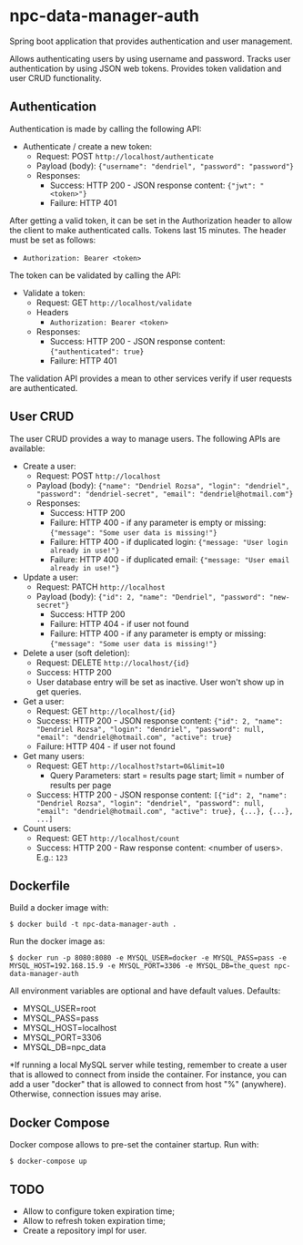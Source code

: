 # npc-data-manager-auth
Spring boot application that provides authentication and user management.

Allows authenticating users by using username and password. Tracks user authentication by using JSON web tokens. Provides
token validation and user CRUD functionality.

## Authentication

Authentication is made by calling the following API:

- Authenticate / create a new token:
    - Request: POST ``http://localhost/authenticate``
    - Payload (body): ``{"username": "dendriel", "password": "password"}``
    - Responses:
      - Success: HTTP 200 - JSON response content: ```{"jwt": "<token>"}```
      - Failure: HTTP 401

After getting a valid token, it can be set in the Authorization header to allow the client
to make authenticated calls. Tokens last 15 minutes. The header must be set as follows:

- ``Authorization: Bearer <token>``

The token can be validated by calling the API:

- Validate a token:
    - Request: GET ``http://localhost/validate``
    - Headers
        - ``Authorization: Bearer <token>``
    - Responses:
        - Success: HTTP 200 - JSON response content: ```{"authenticated": true}```
        - Failure: HTTP 401

The validation API provides a mean to other services verify if user requests are authenticated.

## User CRUD

The user CRUD provides a way to manage users. The following APIs are available:

- Create a user:
    - Request: POST ``http://localhost``
    - Payload (body): ``{"name": "Dendriel Rozsa", "login": "dendriel", "password": "dendriel-secret", "email": "dendriel@hotmail.com"}``
    - Responses:
        - Success: HTTP 200
        - Failure: HTTP 400 - if any parameter is empty or missing: ``{"message": "Some user data is missing!"}``
        - Failure: HTTP 400 - if duplicated login: ``{"message: "User login already in use!"}``
        - Failure: HTTP 400 - if duplicated email: ``{"message: "User email already in use!"}``
- Update a user:
    - Request: PATCH ``http://localhost``
    - Payload (body): ``{"id": 2, "name": "Dendriel", "password": "new-secret"}``
        - Success: HTTP 200
        - Failure: HTTP 404 - if user not found
        - Failure: HTTP 400 - if any parameter is empty or missing: ``{"message": "Some user data is missing!"}``
- Delete a user (soft deletion):
    - Request: DELETE ``http://localhost/{id}``
    - Success: HTTP 200
    - User database entry will be set as inactive. User won't show up in get queries.
- Get a user:
    - Request: GET ``http://localhost/{id}``
    - Success: HTTP 200 - JSON response content: ``{"id": 2, "name": "Dendriel Rozsa", "login": "dendriel", "password": null, "email": "dendriel@hotmail.com", "active": true}``
    - Failure: HTTP 404 - if user not found
- Get many users:
    - Request: GET ``http://localhost?start=0&limit=10``
        - Query Parameters: start = results page start; limit = number of results per page
    - Success: HTTP 200 - JSON response content: ``[{"id": 2, "name": "Dendriel Rozsa", "login": "dendriel", "password": null, "email": "dendriel@hotmail.com", "active": true}, {...}, {...}, ...]``
- Count users:
    - Request: GET ``http://localhost/count``
    - Success: HTTP 200 - Raw response content: \<number of users\>. E.g.: ``123``


## Dockerfile

Build a docker image with:

``$ docker build -t npc-data-manager-auth .``

Run the docker image as:

``$ docker run -p 8080:8080 -e MYSQL_USER=docker -e MYSQL_PASS=pass -e MYSQL_HOST=192.168.15.9 -e MYSQL_PORT=3306 -e MYSQL_DB=the_quest npc-data-manager-auth``

All environment variables are optional and have default values. Defaults:

- MYSQL_USER=root
- MYSQL_PASS=pass
- MYSQL_HOST=localhost
- MYSQL_PORT=3306
- MYSQL_DB=npc_data

*If running a local MySQL server while testing, remember to create a user that is allowed to connect from inside the container. For instance,
you can add a user "docker" that is allowed to connect from host "%" (anywhere). Otherwise, connection issues may arise.


## Docker Compose

Docker compose allows to pre-set the container startup. Run with:

``$ docker-compose up``


## TODO

- Allow to configure token expiration time;
- Allow to refresh token expiration time;
- Create a repository impl for user.
